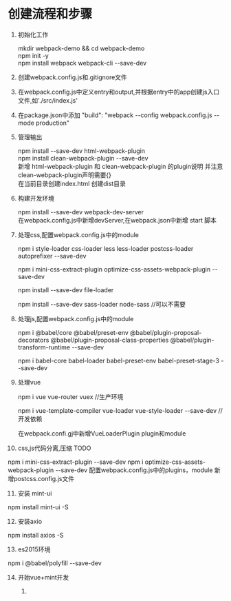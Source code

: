 # 创建流程和步骤 #

1. 初始化工作

   mkdir webpack-demo && cd webpack-demo   
   npm init -y    
   npm install webpack webpack-cli --save-dev   
2. 创建webpack.config.js和.gitignore文件

3. 在webpack.config.js中定义entry和output,并根据entry中的app创建js入口文件,如'./src/index.js'

4. 在package.json中添加 "build": "webpack --config webpack.config.js --mode production"

5. 管理输出

   npm install --save-dev html-webpack-plugin   
   npm install clean-webpack-plugin --save-dev   
   新增 html-webpack-plugin 和 clean-webpack-plugin 的plugin说明 并注意clean-webpack-plugin声明需要{}   
   在当前目录创建index.html
   创建dist目录

6. 构建开发环境

   npm install --save-dev webpack-dev-server   
   在webpack.config.js中新增devServer,在webpack.json中新增 start 脚本

7. 处理css,配置webpack.config.js中的module

   npm i style-loader css-loader less less-loader postcss-loader autoprefixer --save-dev

   npm i mini-css-extract-plugin optimize-css-assets-webpack-plugin  --save-dev

   npm install --save-dev file-loader

   npm install --save-dev sass-loader node-sass  //可以不需要

8. 处理js,配置webpack.config.js中的module

   npm i @babel/core @babel/preset-env @babel/plugin-proposal-decorators @babel/plugin-proposal-class-properties @babel/plugin-transform-runtime --save-dev

   npm i babel-core babel-loader babel-preset-env babel-preset-stage-3 --save-dev

9. 处理vue

   npm i vue vue-router vuex //生产环境 

   npm i vue-template-compiler vue-loader vue-style-loader --save-dev //开发依赖

   在webpack.confi.gj中新增VueLoaderPlugin plugin和module

10. css,js代码分离,压缩 TODO 

   npm i mini-css-extract-plugin --save-dev
   npm i optimize-css-assets-webpack-plugin --save-dev
   配置webpack.config.js中的plugins，module
   新增postcss.config.js文件

11. 安装 mint-ui

   npm install mint-ui -S

12. 安装axio

   npm install axios  -S

13. es2015环境

   npm i @babel/polyfill --save-dev 

14. 开始vue+mint开发

    1. 